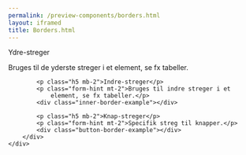 ```yaml
--- 
permalink: /preview-components/borders.html
layout: iframed 
title: Borders.html
---
```

<div class="container">
    <div class="row">
        <div class="col-12 col-sm-12 col-md-6">
            <p class="h5 mb-2">Ydre-streger</p>
            <p class="form-hint mt-2">Bruges til de yderste streger i et
                element, se fx tabeller.</p>
            <div class="outer-border-example"></div>

            <p class="h5 mb-2">Indre-streger</p>
            <p class="form-hint mt-2">Bruges til indre streger i et
                element, se fx tabeller.</p>
            <div class="inner-border-example"></div>

            <p class="h5 mb-2">Knap-streger</p>
            <p class="form-hint mt-2">Specifik streg til knapper.</p>
            <div class="button-border-example"></div>
        </div>
    </div>
</div>